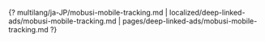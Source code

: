 {? multilang/ja-JP/mobusi-mobile-tracking.md | localized/deep-linked-ads/mobusi-mobile-tracking.md | pages/deep-linked-ads/mobusi-mobile-tracking.md ?}
